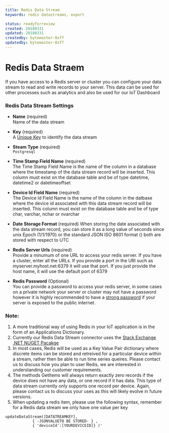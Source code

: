```yaml
---
title: Redis Data Stream
keywords: redis datastreams, export

status: readyforreview
created: 20180331
updated: 20180331
createdby: bytemaster-0xff
updatedby: bytemaster-0xff
---
```

# Redis Data Straem

If you have access to a Redis server or cluster you can configure your data stream to read and write records to your server.  This data can be used for other processes such as analytics and also be used for our IoT Dashboard

### Redis Data Stream Settings

* **Name** (required)  
Name of the data stream

* **Key** (required)  
A [Unique Key](../Topics/Keys.md) to identify the data stream

* **Steam Type** (required)  
`Postgresql`

* **Time Stamp Field Name** (required)  
The Time Stamp Field Name is the name of the column in a database where the timestamp of the data stream record will be inserted.  This column must exist on the database table and be of type datetime, datetime2 or datetimeoffset

* **Device Id Field Name** (required)    
The Device Id Field Name is the name of the column in the datbase where the device id associated with this data stream record will be inserted.  This column must exist on the database table and be of type char, varchar, nchar or nvarchar

* **Date Storage Format** (required)
When storing the date associated with the data stream record, you can store it as a long value of seconds since unix Epoch (1/1/1970) or the standard JSON ISO 8601 format () both are stored with respect to UTC

* **Redis Server Urls** (required)  
Provide a minumum of one URL to access your redis server.  If you have a cluster, enter all the URLs.  If you provide a port in the URI such as myserver.myhost.net:6379 it will use that port.  If you just provide the host name, it will use the default port of 6379

* **Redis Password** (Optional)  
You can provide a password to access your redis server, in some cases on a private network your server or cluster may not have a password however it is highly recommended to have a [strong password](https://www.ostechnix.com/4-easy-ways-to-generate-a-strong-password-in-linux/) if your server is exposed to the public internet.

### Note:
1. A more traditional way of using Redis in your IoT application is in the form of an Applications Dictionary.
1. Currently our Redis Data Stream connector uses the  [Stack Exchange .NET NUGET Pacakge](https://stackexchange.github.io/StackExchange.Redis/)
1. In most cases, Redis will be used as a Key Value Pair dictionary where discrete items can be stored and retreived for a particular device within a stream, rather then be able to run time series queires.  Please contact us to discuss how you plan to user Redis, we are interested in understanding our customer requirements.
1. The methods GetItems will always return exactly zero records if the device does not have any data, or one record if it has data.  This type of data stream currently only supports one record per device.  Again, please contact us to discuss your uses as this will likely evolve in future versions.
1. When updating a redis item, please use the following syntax, remember for a Redis data stream we only have one value per key
```
updateDataStream([DATATREAMKEY], 
            { -JSONVALUETO BE STORED- } ,
            { 'deviceId':[YOURDEVICEID]} )'
```